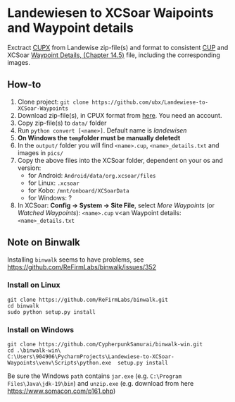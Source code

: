 # Landewiesen to XCSoar Waipoints and Waypoint details

Exctract [CUPX](https://downloads.naviter.com/docs/SeeYou_CUPX_file_format.pdf) from Landewise zip-file(s)
and format to consistent [CUP](https://downloads.naviter.com/docs/SeeYou_CUP_file_format.pdf) and
XCSoar [Waypoint Details, (Chapter 14.5)](https://download.xcsoar.org/releases/7.28/XCSoar-manual.pdf) file,
including the corresponding images.

## How-to

1. Clone project: `git clone https://github.com/ubx/Landewiese-to-XCSoar-Waypoints`
2. Download zip-file(s), in CPUX format from [here](https://landewiesen.streckenflug.at//index.php?inc=cup). You need an
   account.
3. Copy zip-file(s) to `data/` folder
4. Run `python convert [<name>]`. Default name is *landewisen*
5. **On Windows the ``temp``folder must be manually deletedt**
6. In the `output/` folder you will find `<name>.cup`, `<name>_details.txt` and images in `pics/`
7. Copy the above files into the XCSoar folder, dependent on your os and version:
    * for Android: `Android/data/org.xcsoar/files`
    * for Linux: `.xcsoar`
    * for Kobo: `/mnt/onboard/XCSoarData`
    * for Windows: ?
8. In XCSoar: **Config -> System -> Site File**, select *More Waypoints* (or *Watched Waypoints*):
     `<name>.cup` v<an Waypoint details: `<name>_details.txt`

## Note on Binwalk
Installing `binwalk` seems to have problems, see https://github.com/ReFirmLabs/binwalk/issues/352

### Install on Linux
```
git clone https://github.com/ReFirmLabs/binwalk.git
cd binwalk
sudo python setup.py install
```

### Install on Windows
```
git clone https://github.com/CypherpunkSamurai/binwalk-win.git 
cd .\binwalk-win\
C:\Users\904906\PycharmProjects\Landewiese-to-XCSoar-Waypoints\venv\Scripts\python.exe  setup.py install
```
Be sure the Windows `path` contains `jar.exe` (e.g. ``C:\Program Files\Java\jdk-19\bin``) and `unzip.exe` (e.g. download from here https://www.somacon.com/p161.php)
